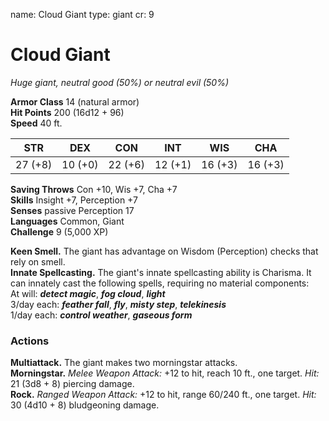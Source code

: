 name: Cloud Giant
type: giant
cr: 9

# Cloud Giant 
_Huge giant, neutral good (50%) or neutral evil (50%)_

**Armor Class** 14 (natural armor)    
**Hit Points** 200 (16d12 + 96)    
**Speed** 40 ft. 

| STR     | DEX     | CON     | INT     | WIS     | CHA     |
|---------|---------|---------|---------|---------|---------|
| 27 (+8) | 10 (+0) | 22 (+6) | 12 (+1) | 16 (+3) | 16 (+3) |

**Saving Throws** Con +10, Wis +7, Cha +7    
**Skills** Insight +7, Perception +7    
**Senses** passive Perception 17    
**Languages** Common, Giant    
**Challenge** 9 (5,000 XP) 

**Keen Smell.** The giant has advantage on Wisdom (Perception) checks that rely on smell.    
**Innate Spellcasting.** The giant's innate spellcasting ability is Charisma. It can innately cast the following spells, requiring no material components:    
At will: **_detect magic_**, **_fog cloud_**, **_light_**    
3/day each: **_feather fall_**, **_fly_**, **_misty step_**, **_telekinesis_**    
1/day each: **_control weather_**, **_gaseous form_**  

### Actions 
**Multiattack.** The giant makes two morningstar attacks.    
**Morningstar.** _Melee Weapon Attack:_ +12 to hit, reach 10 ft., one target. _Hit:_ 21 (3d8 + 8) piercing damage.    
**Rock.** _Ranged Weapon Attack:_ +12 to hit, range 60/240 ft., one target. _Hit:_ 30 (4d10 + 8) bludgeoning damage.